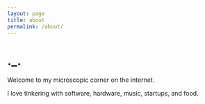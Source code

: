 ```yaml
---
layout: page
title: about
permalink: /about/
---
```


# .\_.

Welcome to my microscopic corner on the internet.

I love tinkering with software, hardware, music, startups, and food.
